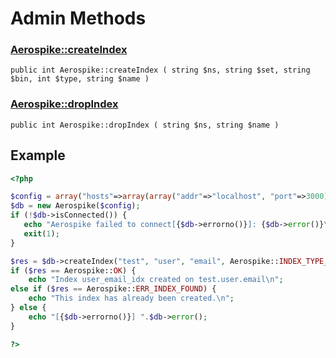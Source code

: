 
# Admin Methods

### [Aerospike::createIndex](aerospike_createindex.md)
```
public int Aerospike::createIndex ( string $ns, string $set, string $bin, int $type, string $name )
```

### [Aerospike::dropIndex](aerospike_dropindex.md)
```
public int Aerospike::dropIndex ( string $ns, string $name )
```

## Example

```php
<?php

$config = array("hosts"=>array(array("addr"=>"localhost", "port"=>3000)));
$db = new Aerospike($config);
if (!$db->isConnected()) {
   echo "Aerospike failed to connect[{$db->errorno()}]: {$db->error()}\n";
   exit(1);
}

$res = $db->createIndex("test", "user", "email", Aerospike::INDEX_TYPE_STRING, "user_email_idx");
if ($res == Aerospike::OK) {
    echo "Index user_email_idx created on test.user.email\n";
else if ($res == Aerospike::ERR_INDEX_FOUND) {
    echo "This index has already been created.\n";
} else {
    echo "[{$db->errorno()}] ".$db->error();
}

?>
```

